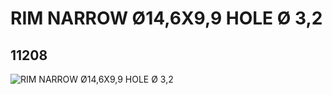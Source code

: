 # RIM NARROW Ø14,6X9,9 HOLE Ø 3,2
## 11208
![RIM NARROW Ø14,6X9,9 HOLE Ø 3,2](https://lc-www-live-s.legocdn.com/media/bricks/5/2/6029209.jpg)
